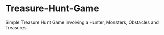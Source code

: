 # Treasure-Hunt-Game
Simple Treasure Hunt Game involving a Hunter, Monsters, Obstacles and Treasures

